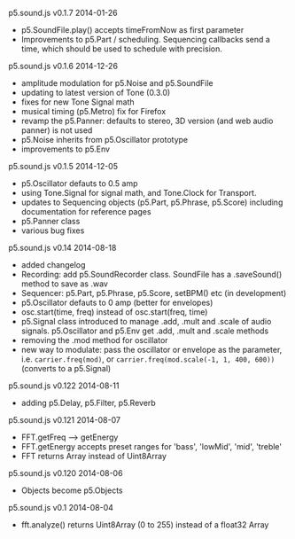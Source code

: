 p5.sound.js v0.1.7 2014-01-26
- p5.SoundFile.play() accepts timeFromNow as first parameter
- Improvements to p5.Part / scheduling. Sequencing callbacks send a time, which should be used to schedule with precision.

p5.sound.js v0.1.6 2014-12-26
- amplitude modulation for p5.Noise and p5.SoundFile
- updating to latest version of Tone (0.3.0)
- fixes for new Tone Signal math
- musical timing (p5.Metro) fix for Firefox
- revamp the p5.Panner: defaults to stereo, 3D version (and web audio panner) is not used
- p5.Noise inherits from p5.Oscillator prototype
- improvements to p5.Env

p5.sound.js v0.1.5 2014-12-05
- p5.Oscillator defauts to 0.5 amp
- using Tone.Signal for signal math, and Tone.Clock for Transport. 
- updates to Sequencing objects (p5.Part, p5.Phrase, p5.Score) including documentation for reference pages
- p5.Panner class
- various bug fixes


p5.sound.js v0.14 2014-08-18
- added changelog
- Recording: add p5.SoundRecorder class. SoundFile has a .saveSound() method to save as .wav
- Sequencer: p5.Part, p5.Phrase, p5.Score, setBPM() etc (in development)
- p5.Oscillator defauts to 0 amp (better for envelopes)
- osc.start(time, freq) instead of osc.start(freq, time)
- p5.Signal class introduced to manage .add, .mult and .scale of audio signals. p5.Oscillator and p5.Env get .add, .mult and .scale methods
- removing the .mod method for oscillator
- new way to modulate: pass the oscillator or envelope as the parameter, i.e. ```carrier.freq(mod)```, or ```carrier.freq(mod.scale(-1, 1, 400, 600))``` (converts to a p5.Signal)

p5.sound.js v0.122 2014-08-11
- adding p5.Delay, p5.Filter, p5.Reverb

p5.sound.js v0.121 2014-08-07
- FFT.getFreq --> getEnergy
- FFT.getEnergy accepts preset ranges for 'bass', 'lowMid', 'mid', 'treble'
- FFT returns Array instead of Uint8Array

p5.sound.js v0.120 2014-08-06
- Objects become p5.Objects

p5.sound.js v0.1 2014-08-04
- fft.analyze() returns Uint8Array (0 to 255) instead of a float32 Array
